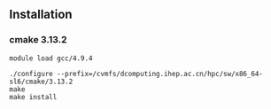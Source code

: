 ## Installation

### cmake 3.13.2

```
module load gcc/4.9.4

./configure --prefix=/cvmfs/dcomputing.ihep.ac.cn/hpc/sw/x86_64-sl6/cmake/3.13.2
make
make install
```
